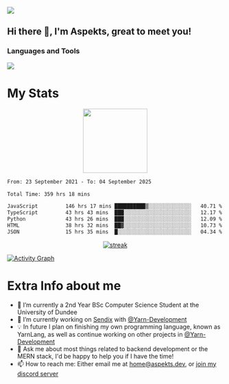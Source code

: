 ![](https://komarev.com/ghpvc/?username=aspekts&color=red)
## Hi there 👋, I'm Aspekts, great to meet you!
### Languages and Tools
<p align="left"> <a href="https://github.com/aspekts"><img src="https://skillicons.dev/icons?i=aws,azure,bash,bootstrap,cpp,cloudflare,css,discord,bots,express,fastapi,gcp,git,heroku,github,v,vim,regex,html,js,jquery,nodejs,linux,md,mysql,redis,mongodb,netlify,nextjs,py,react,sqlite,swift,ts,vscode"> </a> </p>

# My Stats
<p align="center">
<img height="150px" src="https://github-readme-stats.vercel.app/api?username=aspekts&hide_border=true&show_icons=true&count_private=true&theme=gruvbox&bg_color=151515" />
</p>

<!--START_SECTION:waka-->

```txt
From: 23 September 2021 - To: 04 September 2025

Total Time: 359 hrs 18 mins

JavaScript         146 hrs 17 mins ██████████▒░░░░░░░░░░░░░░   40.71 %
TypeScript         43 hrs 43 mins  ███░░░░░░░░░░░░░░░░░░░░░░   12.17 %
Python             43 hrs 26 mins  ███░░░░░░░░░░░░░░░░░░░░░░   12.09 %
HTML               38 hrs 32 mins  ██▓░░░░░░░░░░░░░░░░░░░░░░   10.73 %
JSON               15 hrs 35 mins  █░░░░░░░░░░░░░░░░░░░░░░░░   04.34 %
```

<!--END_SECTION:waka-->
<p align="center">
  <a href="https://github.com/aspekts">      
<img title="stats" alt="streak" src="https://github-readme-streak-stats.herokuapp.com/?user=aspekts&theme=dark&hide_border=true&stroke=f53b3b"/>
</a>
</p>
<a href="https://github.com/aspekts"><img alt="Activity Graph" src="https://activity-graph.herokuapp.com/graph?username=aspekts&bg_color=0D1117&color=eca15b&line=eca15b&point=FFFFFF&hide_border=true" /></a>

# Extra Info about me
- 🌱 I’m currently a 2nd Year BSc Computer Science Student at the University of Dundee
- 🔭 I’m currently working on [Sendix](https://sendix.ai) with [@Yarn-Development](https://github.com/Yarn-Development)
- 💡 In future I plan on finishing my own programming language, known as YarnLang, as well as continue working on other projects in [@Yarn-Development](https://github.com/Yarn-Development)
- 💬 Ask me about most things related to backend development or the MERN stack, I'd be happy to help you if I have the time!
- 📫 How to reach me: Either email me at home@aspekts.dev, or [join my discord server](https://discord.gg/GxGTHBC)


